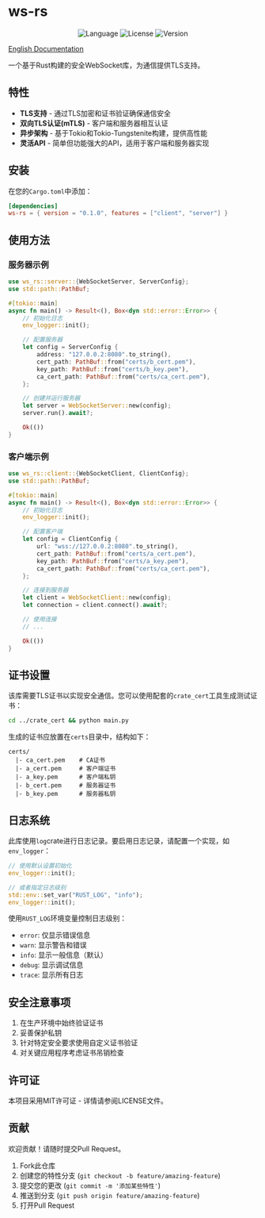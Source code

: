 # ws-rs

<p align="center">
  <img src="https://img.shields.io/badge/language-rust-orange" alt="Language">
  <img src="https://img.shields.io/badge/license-MIT-blue" alt="License">
  <img src="https://img.shields.io/badge/version-0.1.0-green" alt="Version">
</p>

[English Documentation](./README.md)

一个基于Rust构建的安全WebSocket库，为通信提供TLS支持。

## 特性

- **TLS支持** - 通过TLS加密和证书验证确保通信安全
- **双向TLS认证(mTLS)** - 客户端和服务器相互认证
- **异步架构** - 基于Tokio和Tokio-Tungstenite构建，提供高性能
- **灵活API** - 简单但功能强大的API，适用于客户端和服务器实现

## 安装

在您的`Cargo.toml`中添加：

```toml
[dependencies]
ws-rs = { version = "0.1.0", features = ["client", "server"] }
```

## 使用方法

### 服务器示例

```rust
use ws_rs::server::{WebSocketServer, ServerConfig};
use std::path::PathBuf;

#[tokio::main]
async fn main() -> Result<(), Box<dyn std::error::Error>> {
    // 初始化日志
    env_logger::init();

    // 配置服务器
    let config = ServerConfig {
        address: "127.0.0.2:8080".to_string(),
        cert_path: PathBuf::from("certs/b_cert.pem"),
        key_path: PathBuf::from("certs/b_key.pem"),
        ca_cert_path: PathBuf::from("certs/ca_cert.pem"),
    };

    // 创建并运行服务器
    let server = WebSocketServer::new(config);
    server.run().await?;

    Ok(())
}
```

### 客户端示例

```rust
use ws_rs::client::{WebSocketClient, ClientConfig};
use std::path::PathBuf;

#[tokio::main]
async fn main() -> Result<(), Box<dyn std::error::Error>> {
    // 初始化日志
    env_logger::init();

    // 配置客户端
    let config = ClientConfig {
        url: "wss://127.0.0.2:8080".to_string(),
        cert_path: PathBuf::from("certs/a_cert.pem"),
        key_path: PathBuf::from("certs/a_key.pem"),
        ca_cert_path: PathBuf::from("certs/ca_cert.pem"),
    };

    // 连接到服务器
    let client = WebSocketClient::new(config);
    let connection = client.connect().await?;

    // 使用连接
    // ...

    Ok(())
}
```

## 证书设置

该库需要TLS证书以实现安全通信。您可以使用配套的`crate_cert`工具生成测试证书：

```bash
cd ../crate_cert && python main.py
```

生成的证书应放置在`certs`目录中，结构如下：

```
certs/
  |- ca_cert.pem    # CA证书
  |- a_cert.pem     # 客户端证书
  |- a_key.pem      # 客户端私钥
  |- b_cert.pem     # 服务器证书
  |- b_key.pem      # 服务器私钥
```

## 日志系统

此库使用`log`crate进行日志记录。要启用日志记录，请配置一个实现，如`env_logger`：

```rust
// 使用默认设置初始化
env_logger::init();

// 或者指定日志级别
std::env::set_var("RUST_LOG", "info");
env_logger::init();
```

使用`RUST_LOG`环境变量控制日志级别：

- `error`: 仅显示错误信息
- `warn`: 显示警告和错误
- `info`: 显示一般信息（默认）
- `debug`: 显示调试信息
- `trace`: 显示所有日志

## 安全注意事项

1. 在生产环境中始终验证证书
2. 妥善保护私钥
3. 针对特定安全要求使用自定义证书验证
4. 对关键应用程序考虑证书吊销检查

## 许可证

本项目采用MIT许可证 - 详情请参阅LICENSE文件。

## 贡献

欢迎贡献！请随时提交Pull Request。

1. Fork此仓库
2. 创建您的特性分支 (`git checkout -b feature/amazing-feature`)
3. 提交您的更改 (`git commit -m '添加某些特性'`)
4. 推送到分支 (`git push origin feature/amazing-feature`)
5. 打开Pull Request
